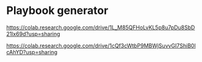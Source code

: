 # Playbook generator

https://colab.research.google.com/drive/1L_M85QFHoLvKL5p8u7pDu8SbD21lx69d?usp=sharing

https://colab.research.google.com/drive/1cQf3cWtbP9MBWjSuvvGI7ShiB0lcAhYD?usp=sharing
